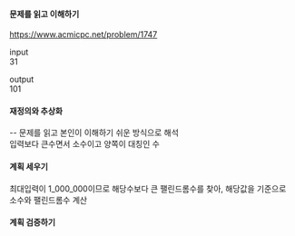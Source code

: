 #### 문제를 읽고 이해하기
https://www.acmicpc.net/problem/1747

input</br>
31


output</br>
101


#### 재정의와 추상화<br>
-- 문제를 읽고 본인이 이해하기 쉬운 방식으로 해석<br>
입력보다 큰수면서 소수이고 양쪽이 대칭인 수

#### 계획 세우기<br>
최대입력이 1_000_000이므로 해당수보다 큰 팰린드롬수를 찾아, 해당값을 기준으로 소수와 팰린드롬수 계산

#### 계획 검증하기
